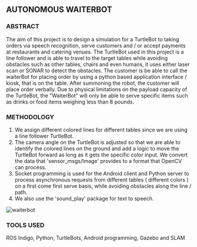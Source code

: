 ## AUTONOMOUS WAITERBOT

### ABSTRACT
The aim of this project is to design a simulation for a TurtleBot to taking orders via speech recognition, serve customers and / or accept payments at restaurants and catering venues. The TurtleBot used in this project is a line follower and is able to travel to the target tables while avoiding obstacles such as other tables, chairs and even humans, it uses either laser scan or SONAR to detect the obstacles. The customer is be able to call the waiterBot for placing order by using a python based application interface / kiosk, that is on the table. After summoning the robot, the customer will place order verbally. Due to physical limitations on the payload capacity of the TurtleBot, the "WaiterBot" will only be able to serve specific items such as drinks or food items weighing less than 8 pounds. 

### METHODOLOGY
1. We assign different colored lines for different tables since we are using a line follower TurtleBot.
2. The camera angle on the TurtleBot is adjusted so that we are able to identify the colored lines on the ground and add a logic to move the TurtleBot forward as long as it gets the specific color input. We convert the data that 'sensor_msgs/Image' provides to a format that OpenCV can process.
3. Socket programming is used for the Android client and Python server to process asynchronous requests from different tables ( different colors ) on a first come first serve basis, while avoiding obstacles along the line / path.
4. We also use the 'sound_play' package for text to speech.

![waiterbot](https://user-images.githubusercontent.com/30382104/59148712-601e8700-89da-11e9-97df-0d24661d097e.gif)

### TOOLS USED
ROS Indigo, Python, TurtleBots, Android programming, Gazebo and SLAM
